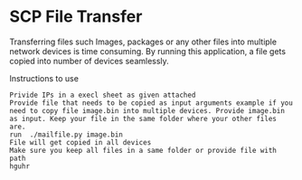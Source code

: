 # SCP File Transfer
Transferring files such Images, packages or any other files into multiple network devices is time consuming. By running this application, a file gets copied into number of devices seamlessly. 
  
  Instructions to use 
	
    Privide IPs in a execl sheet as given attached
    Provide file that needs to be copied as input arguments example if you need to copy file image.bin into multiple devices. Provide image.bin as input. Keep your file in the same folder where your other files are.
    run  ./mailfile.py image.bin
    File will get copied in all devices
    Make sure you keep all files in a same folder or provide file with path
    hguhr

   
	
